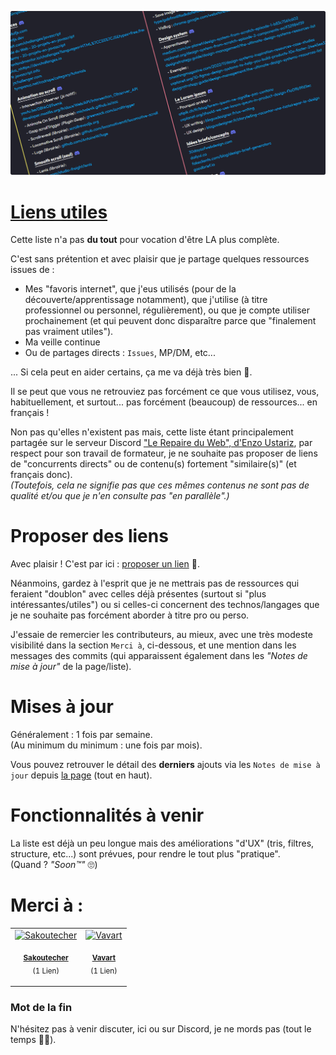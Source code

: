 <a href="https://aelweak.github.io/liens-utiles/" target="_blank"><img src="./assets/images/previewRepo.png" alt="Liens utiles"></a>

# [Liens utiles](https://aelweak.github.io/liens-utiles/)

Cette liste n'a pas **du tout** pour vocation d'être LA plus complète.

C'est sans prétention et avec plaisir que je partage quelques ressources issues de :

-   Mes "favoris internet", que j'eus utilisés (pour de la découverte/apprentissage notamment), que j'utilise (à titre professionnel ou personnel, régulièrement), ou que je compte utiliser prochainement (et qui peuvent donc disparaître parce que "finalement pas vraiment utiles").
-   Ma veille continue
-   Ou de partages directs : `Issues`, MP/DM, etc...

... Si cela peut en aider certains, ça me va déjà très bien 🙂.

Il se peut que vous ne retrouviez pas forcément ce que vous utilisez, vous, habituellement, et surtout... pas forcément (beaucoup) de ressources... en français !

Non pas qu'elles n'existent pas mais, cette liste étant principalement partagée sur le serveur Discord ["Le Repaire du Web", d'Enzo Ustariz](https://discord.com/invite/XFP75gW), par respect pour son travail de formateur, je ne souhaite pas proposer de liens de "concurrents directs" ou de contenu(s) fortement "similaire(s)" (et français donc).  
_(Toutefois, cela ne signifie pas que ces mêmes contenus ne sont pas de qualité et/ou que je n'en consulte pas "en parallèle".)_

# Proposer des liens

Avec plaisir ! C'est par ici : [proposer un lien](https://github.com/Aelweak/liens-utiles/issues) 🙏.

Néanmoins, gardez à l'esprit que je ne mettrais pas de ressources qui feraient "doublon" avec celles déjà présentes (surtout si "plus intéressantes/utiles") ou si celles-ci concernent des technos/langages que je ne souhaite pas forcément aborder à titre pro ou perso.

J'essaie de remercier les contributeurs, au mieux, avec une très modeste visibilité dans la section `Merci à`, ci-dessous, et une mention dans les messages des commits (qui apparaissent également dans les _"Notes de mise à jour"_ de la page/liste).

# Mises à jour

Généralement : 1 fois par semaine.  
(Au minimum du minimum : une fois par mois).

Vous pouvez retrouver le détail des **derniers** ajouts via les `Notes de mise à jour` depuis [la page](https://aelweak.github.io/liens-utiles/) (tout en haut).

# Fonctionnalités à venir

La liste est déjà un peu longue mais des améliorations "d'UX" (tris, filtres, structure, etc...) sont prévues, pour rendre le tout plus "pratique".  
(Quand ? _"Soon:tm:"_ 🙄)

# Merci à :

<table>
<td align="center">
<a href="https://github.com/Sakoutecher" target="_blank"><img src="https://avatars.githubusercontent.com/u/88628151" width="50" alt="Sakoutecher"></a>
<p><sub><a href="https://github.com/Sakoutecher" target="_blank"><b>Sakoutecher</b></a><br />(1 Lien)</sub></p>
</td>
<td align="center">
<a href="https://github.com/Vavart" target="_blank"><img src="https://avatars.githubusercontent.com/u/68561043" width="50" alt="Vavart"></a>
<p><sub><a href="https://github.com/Vavart" target="_blank"><b>Vavart</b></a><br />(1 Lien)</sub></p>
</td>
</table>

### Mot de la fin

N'hésitez pas à venir discuter, ici ou sur Discord, je ne mords pas (tout le temps 🐷😇).
